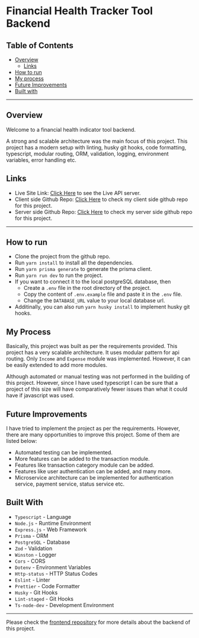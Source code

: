 # Financial Health Tracker Tool Backend

## Table of Contents

- [Overview](#overview)
  - [Links](#links)
- [How to run](#how-to-run)
- [My process](#my-process)
- [Future Improvements](#future-improvements)
- [Built with](#built-with)

---

## Overview

Welcome to a financial health indicator tool backend.

A strong and scalable architecture was the main focus of this project. This project has a modern setup with linting, husky git hooks, code formatting, typescript, modular routing, ORM, validation, logging, environment variables, error handling etc.

## Links

- Live Site Link: [Click Here](https://finance-health-indicator-backend.vercel.app/) to see the Live API server.
- Client side Github Repo: [Click Here](https://github.com/kamrulsaad/finance-health-indicator-frontend) to check my client side github repo for this project.
- Server side Github Repo: [Click Here](https://github.com/kamrulsaad/finance-health-indicator-backend) to check my server side github repo for this project.

---

## How to run

- Clone the project from the github repo.
- Run `yarn install` to install all the dependencies.
- Run `yarn prisma generate` to generate the prisma client.
- Run `yarn run dev` to run the project.
- If you want to connect it to the local postgreSQL database, then
  - Create a `.env` file in the root directory of the project.
  - Copy the content of `.env.example` file and paste it in the `.env` file.
  - Change the `DATABASE_URL` value to your local database url.
- Additinally, you can also run `yarn husky install` to implement husky git hooks.

## My Process

Basically, this project was built as per the requirements provided. This project has a very scalable architecture. It uses modular pattern for api routing. Only `Income` and `Expense` module was implemented. However, it can be easily extended to add more modules.

Although automated or manual testing was not performed in the building of this project. However, since I have used typescript I can be sure that a project of this size will have comparatively fewer issues than what it could have if javascript was used.

## Future Improvements

I have tried to implement the project as per the requirements. However, there are many opportunities to improve this project. Some of them are listed below:

- Automated testing can be implemented.
- More features can be added to the transaction module.
- Features like transaction category module can be added.
- Features like user authentication can be added, and many more.
- Microservice architecture can be implemented for authentication service, payment service, status service etc.

## Built With

- `Typescript` - Language
- `Node.js` - Runtime Environment
- `Express.js` - Web Framework
- `Prisma` - ORM
- `PostgreSQL` - Database
- `Zod` - Validation
- `Winston` - Logger
- `Cors` - CORS
- `Dotenv` - Environment Variables
- `Http-status` - HTTP Status Codes
- `Eslint` - Linter
- `Prettier` - Code Formatter
- `Husky` - Git Hooks
- `Lint-staged` - Git Hooks
- `Ts-node-dev` - Development Environment

---

Please check the [frontend repository](https://github.com/kamrulsaad/finance-health-indicator-frontend) for more details about the backend of this project.
